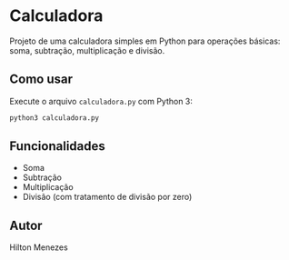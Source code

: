 # Calculadora

Projeto de uma calculadora simples em Python para operações básicas: soma, subtração, multiplicação e divisão.

## Como usar

Execute o arquivo `calculadora.py` com Python 3:

```bash
python3 calculadora.py
```

## Funcionalidades
- Soma
- Subtração
- Multiplicação
- Divisão (com tratamento de divisão por zero)

## Autor
Hilton Menezes
